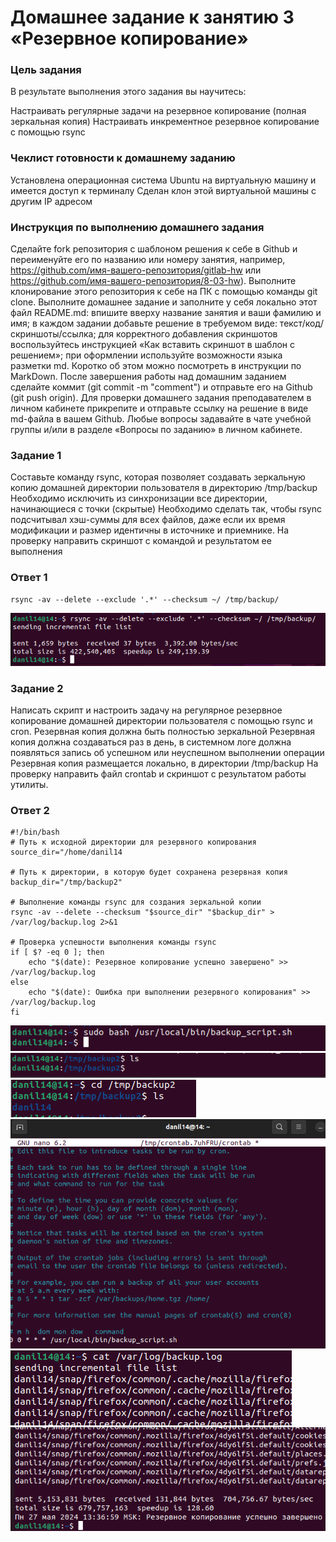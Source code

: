 # Домашнее задание к занятию 3 «Резервное копирование»

### Цель задания
В результате выполнения этого задания вы научитесь:

Настраивать регулярные задачи на резервное копирование (полная зеркальная копия)
Настраивать инкрементное резервное копирование с помощью rsync

### Чеклист готовности к домашнему заданию
Установлена операционная система Ubuntu на виртуальную машину и имеется доступ к терминалу
Сделан клон этой виртуальной машины с другим IP адресом

### Инструкция по выполнению домашнего задания
Сделайте fork репозитория c шаблоном решения к себе в Github и переименуйте его по названию или номеру занятия, например, https://github.com/имя-вашего-репозитория/gitlab-hw или https://github.com/имя-вашего-репозитория/8-03-hw).
Выполните клонирование этого репозитория к себе на ПК с помощью команды git clone.
Выполните домашнее задание и заполните у себя локально этот файл README.md:
впишите вверху название занятия и ваши фамилию и имя;
в каждом задании добавьте решение в требуемом виде: текст/код/скриншоты/ссылка;
для корректного добавления скриншотов воспользуйтесь инструкцией «Как вставить скриншот в шаблон с решением»;
при оформлении используйте возможности языка разметки md. Коротко об этом можно посмотреть в инструкции по MarkDown.
После завершения работы над домашним заданием сделайте коммит (git commit -m "comment") и отправьте его на Github (git push origin).
Для проверки домашнего задания преподавателем в личном кабинете прикрепите и отправьте ссылку на решение в виде md-файла в вашем Github.
Любые вопросы задавайте в чате учебной группы и/или в разделе «Вопросы по заданию» в личном кабинете.

### Задание 1

Составьте команду rsync, которая позволяет создавать зеркальную копию домашней директории пользователя в директорию /tmp/backup
Необходимо исключить из синхронизации все директории, начинающиеся с точки (скрытые)
Необходимо сделать так, чтобы rsync подсчитывал хэш-суммы для всех файлов, даже если их время модификации и размер идентичны в источнике и приемнике.
На проверку направить скриншот с командой и результатом ее выполнения

### Ответ 1
```
rsync -av --delete --exclude '.*' --checksum ~/ /tmp/backup/
```
![alt text](https://github.com/Daark46/Rsync/blob/main/1.png)

### Задание 2

Написать скрипт и настроить задачу на регулярное резервное копирование домашней директории пользователя с помощью rsync и cron.
Резервная копия должна быть полностью зеркальной
Резервная копия должна создаваться раз в день, в системном логе должна появляться запись об успешном или неуспешном выполнении операции
Резервная копия размещается локально, в директории /tmp/backup
На проверку направить файл crontab и скриншот с результатом работы утилиты.

### Ответ 2
```
#!/bin/bash
# Путь к исходной директории для резервного копирования
source_dir="/home/danil14

# Путь к директории, в которую будет сохранена резервная копия
backup_dir="/tmp/backup2"

# Выполнение команды rsync для создания зеркальной копии
rsync -av --delete --checksum "$source_dir" "$backup_dir" > /var/log/backup.log 2>&1

# Проверка успешности выполнения команды rsync
if [ $? -eq 0 ]; then
    echo "$(date): Резервное копирование успешно завершено" >> /var/log/backup.log
else
    echo "$(date): Ошибка при выполнении резервного копирования" >> /var/log/backup.log
fi

```

![alt text](https://github.com/Daark46/Rsync/blob/main/2.1.png)
![alt text](https://github.com/Daark46/Rsync/blob/main/2.2.png)
![alt text](https://github.com/Daark46/Rsync/blob/main/2.3.png)
![alt text](https://github.com/Daark46/Rsync/blob/main/2.4.png)
![alt text](https://github.com/Daark46/Rsync/blob/main/2.5.png)
![alt text](https://github.com/Daark46/Rsync/blob/main/2.6.png)


